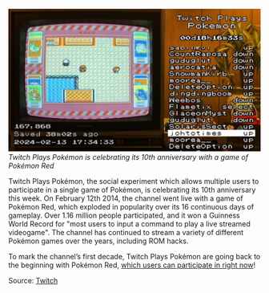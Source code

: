 

[![Twitch Plays Pokémon is celebrating its 10th anniversary with a game of Pokémon Red](/web/images/twitch-plays-pokemon-is-celebrating-its-10th-anniversary-with-a-game-of-pokemon-red.png)](/web/images/twitch-plays-pokemon-is-celebrating-its-10th-anniversary-with-a-game-of-pokemon-red.png)*Twitch Plays Pokémon is celebrating its 10th anniversary with a game of Pokémon Red*



Twitch Plays Pokémon, the social experiment which allows multiple users to participate in a single game of Pokémon, is celebrating its 10th anniversary this week. On February 12th 2014, the channel went live with a game of Pokémon Red, which exploded in popularity over its 16 continuous days of gameplay. Over 1.16 million people participated, and it won a Guinness World Record for "most users to input a command to play a live streamed videogame". The channel has continued to stream a variety of different Pokémon games over the years, including ROM hacks.

To mark the channel’s first decade, Twitch Plays Pokémon are going back to the beginning with Pokémon Red, [which users can participate in right now](https://www.twitch.tv/twitchplayspokemon)!

Source: [Twitch](https://www.twitch.tv/twitchplayspokemon)